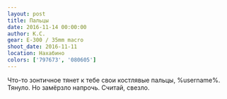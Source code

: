```yaml
---
layout: post
title: Пальцы
date: 2016-11-14 00:00:00
author: К.С.
gear: E-300 / 35mm macro
shoot_date: 2016-11-11
location: Нахабино
colors: ['797673', '080605']
---
```


Что-то зонтичное тянет к тебе свои костлявые пальцы, %username%. Тянуло. Но замёрзло напрочь. Считай, свезло.
